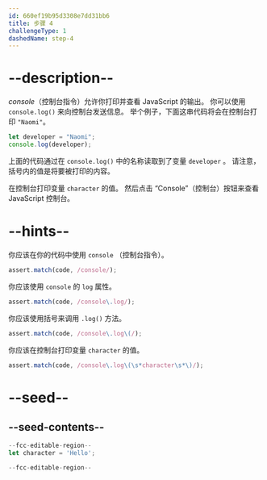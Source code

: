 ```yaml
---
id: 660ef19b95d3308e7dd31bb6
title: 步骤 4
challengeType: 1
dashedName: step-4
---
```


# --description--

<dfn>console</dfn>（控制台指令）允许你打印并查看 JavaScript 的输出。 你可以使用 `console.log()` 来向控制台发送信息。 举个例子，下面这串代码将会在控制台打印 `"Naomi"`。

```js
let developer = "Naomi";
console.log(developer);
```

上面的代码通过在 `console.log()` 中的名称读取到了变量 `developer` 。 请注意，括号内的值是将要被打印的内容。

在控制台打印变量 `character` 的值。 然后点击 “Console”（控制台）按钮来查看 JavaScript 控制台。

# --hints--

你应该在你的代码中使用 `console` （控制台指令）。

```js
assert.match(code, /console/);
```

你应该使用 `console` 的 `log` 属性。

```js
assert.match(code, /console\.log/);
```

你应该使用括号来调用 `.log()` 方法。

```js
assert.match(code, /console\.log\(/);
```

你应该在控制台打印变量 `character` 的值。

```js
assert.match(code, /console\.log\(\s*character\s*\)/);
```


# --seed--

## --seed-contents--

```js
--fcc-editable-region--
let character = 'Hello';

--fcc-editable-region--
```
